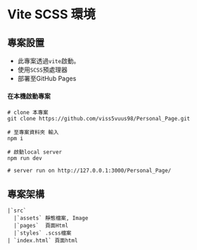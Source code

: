# Vite SCSS 環境

## 專案設置

- 此專案透過`vite`啟動。
- 使用`SCSS`預處理器
- 部署至GitHub Pages

####  在本機啟動專案
```
# clone 本專案 
git clone https://github.com/viss5vuus98/Personal_Page.git

# 至專案資料夾 輸入
npm i

# 啟動local server
npm run dev

# server run on http://127.0.0.1:3000/Personal_Page/

```
## 專案架構

```
|`src`
  |`assets` 靜態檔案, Image
  |`pages`  頁面Html
  |`styles` .scss檔案
| `index.html` 頁面html
```